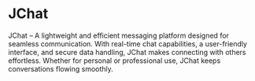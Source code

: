 # JChat
JChat – A lightweight and efficient messaging platform designed for seamless communication. With real-time chat capabilities, a user-friendly interface, and secure data handling, JChat makes connecting with others effortless. Whether for personal or professional use, JChat keeps conversations flowing smoothly.

